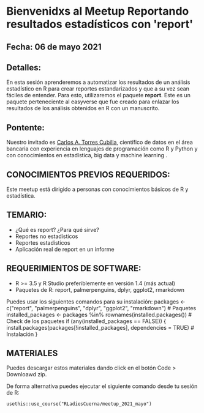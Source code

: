 # Bienvenidxs al Meetup Reportando resultados estadísticos con 'report'
## Fecha: 06 de mayo 2021

## Detalles:

En esta sesión aprenderemos a automatizar los resultados de un análisis estadístico en R para crear reportes estandarizados y que a su vez sean fáciles de entender. Para esto, utilizaremos el paquete **report**. Este es un paquete perteneciente al easyverse que fue creado para enlazar los resultados de los análisis obtenidos en R con un manuscrito. 

## Pontente:
Nuestro invitado es [Carlos A. Torres Cubilla](https://carlostorrescubila.github.io), científico de datos en el área bancaria con experiencia en lenguajes de programación como R y Python y con conocimientos en estadística, big data y machine learning . 

## CONOCIMIENTOS PREVIOS REQUERIDOS: 
Este meetup está dirigido a personas con conocimientos básicos de R y estadística. 

## TEMARIO:
- ¿Qué es report? ¿Para qué sirve?
- Reportes no estadísticos
- Reportes estadísticos
- Aplicación real de report en un informe

## REQUERIMIENTOS DE SOFTWARE:
- R >= 3.5 y R Studio preferiblemente en versión 1.4 (más actual)
- Paquetes de R: report, palmerpenguins, dplyr, ggplot2, rmarkdown

Puedes usar los siguientes comandos para su instalación:
packages <- c("report", "palmerpenguins", "dplyr", "ggplot2", "rmarkdown") # Paquetes
installed_packages <- packages %in% rownames(installed.packages())        # Check de los paquetes
if (any(installed_packages == FALSE)) {
  install.packages(packages[!installed_packages], dependencies = TRUE)      # Instalación
}

## MATERIALES

Puedes descargar estos materiales dando click en el botón Code > Downloawd zip.

De forma alternativa puedes ejecutar el siguiente comando desde tu sesión de R:

```
usethis::use_course("RLadiesCuerna/meetup_2021_mayo")
```

